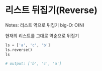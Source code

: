 # 리스트 뒤집기(Reverse)

Notes: 리스트 역으로 뒤집기
big-O: O(N)

현재의 리스트를 그대로 역순으로 뒤집기

```python
ls = ['a', 'c', 'b']
ls.reverse()
ls

# output: ['b', 'c', 'a']
```